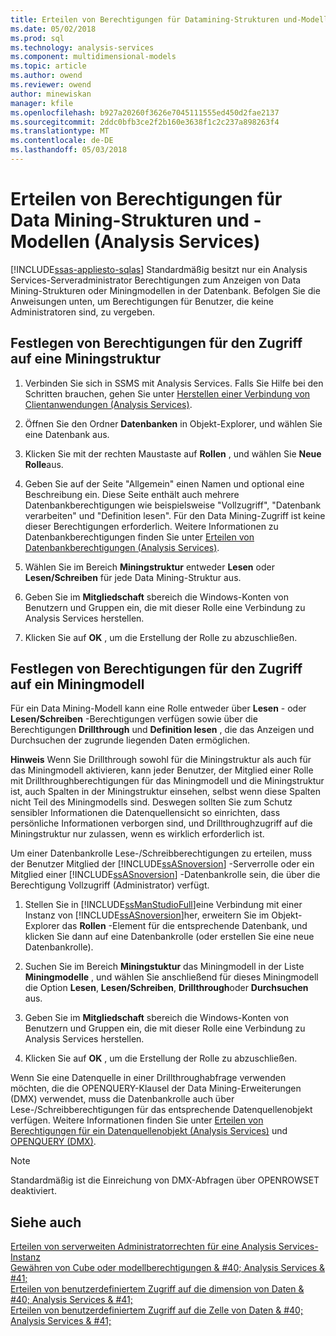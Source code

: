 ```yaml
---
title: Erteilen von Berechtigungen für Datamining-Strukturen und-Modellen (Analysis Services) | Microsoft Docs
ms.date: 05/02/2018
ms.prod: sql
ms.technology: analysis-services
ms.component: multidimensional-models
ms.topic: article
ms.author: owend
ms.reviewer: owend
author: minewiskan
manager: kfile
ms.openlocfilehash: b927a20260f3626e7045111555ed450d2fae2137
ms.sourcegitcommit: 2ddc0bfb3ce2f2b160e3638f1c2c237a898263f4
ms.translationtype: MT
ms.contentlocale: de-DE
ms.lasthandoff: 05/03/2018
---
```

# <a name="grant-permissions-on-data-mining-structures-and-models-analysis-services"></a>Erteilen von Berechtigungen für Data Mining-Strukturen und -Modellen (Analysis Services)
[!INCLUDE[ssas-appliesto-sqlas](../../includes/ssas-appliesto-sqlas.md)]
  Standardmäßig besitzt nur ein Analysis Services-Serveradministrator Berechtigungen zum Anzeigen von Data Mining-Strukturen oder Miningmodellen in der Datenbank. Befolgen Sie die Anweisungen unten, um Berechtigungen für Benutzer, die keine Administratoren sind, zu vergeben.  
  
## <a name="set-permissions-to-access-a-mining-structure"></a>Festlegen von Berechtigungen für den Zugriff auf eine Miningstruktur  
  
1.  Verbinden Sie sich in SSMS mit Analysis Services. Falls Sie Hilfe bei den Schritten brauchen, gehen Sie unter [Herstellen einer Verbindung von Clientanwendungen &#40;Analysis Services&#41;](../../analysis-services/instances/connect-from-client-applications-analysis-services.md).  
  
2.  Öffnen Sie den Ordner **Datenbanken** in Objekt-Explorer, und wählen Sie eine Datenbank aus.  
  
3.  Klicken Sie mit der rechten Maustaste auf **Rollen** , und wählen Sie **Neue Rolle**aus.  
  
4.  Geben Sie auf der Seite "Allgemein" einen Namen und optional eine Beschreibung ein. Diese Seite enthält auch mehrere Datenbankberechtigungen wie beispielsweise "Vollzugriff", "Datenbank verarbeiten" und "Definition lesen". Für den Data Mining-Zugriff ist keine dieser Berechtigungen erforderlich. Weitere Informationen zu Datenbankberechtigungen finden Sie unter [Erteilen von Datenbankberechtigungen &#40;Analysis Services&#41;](../../analysis-services/multidimensional-models/grant-database-permissions-analysis-services.md).  
  
5.  Wählen Sie im Bereich **Miningstruktur** entweder **Lesen** oder **Lesen/Schreiben** für jede Data Mining-Struktur aus.  
  
6.  Geben Sie im **Mitgliedschaft** sbereich die Windows-Konten von Benutzern und Gruppen ein, die mit dieser Rolle eine Verbindung zu Analysis Services herstellen.  
  
7.  Klicken Sie auf **OK** , um die Erstellung der Rolle zu abzuschließen.  
  
## <a name="set-permissions-to-access-a-mining-model"></a>Festlegen von Berechtigungen für den Zugriff auf ein Miningmodell  
 Für ein Data Mining-Modell kann eine Rolle entweder über **Lesen** - oder **Lesen/Schreiben** -Berechtigungen verfügen sowie über die Berechtigungen **Drillthrough** und **Definition lesen** , die das Anzeigen und Durchsuchen der zugrunde liegenden Daten ermöglichen.  
  
 **Hinweis** Wenn Sie Drillthrough sowohl für die Miningstruktur als auch für das Miningmodell aktivieren, kann jeder Benutzer, der Mitglied einer Rolle mit Drillthroughberechtigungen für das Miningmodell und die Miningstruktur ist, auch Spalten in der Miningstruktur einsehen, selbst wenn diese Spalten nicht Teil des Miningmodells sind. Deswegen sollten Sie zum Schutz sensibler Informationen die Datenquellensicht so einrichten, dass persönliche Informationen verborgen sind, und Drillthroughzugriff auf die Miningstruktur nur zulassen, wenn es wirklich erforderlich ist.  
  
 Um einer Datenbankrolle Lese-/Schreibberechtigungen zu erteilen, muss der Benutzer Mitglied der [!INCLUDE[ssASnoversion](../../includes/ssasnoversion-md.md)] -Serverrolle oder ein Mitglied einer [!INCLUDE[ssASnoversion](../../includes/ssasnoversion-md.md)] -Datenbankrolle sein, die über die Berechtigung Vollzugriff (Administrator) verfügt.  
  
1.  Stellen Sie in [!INCLUDE[ssManStudioFull](../../includes/ssmanstudiofull-md.md)]eine Verbindung mit einer Instanz von [!INCLUDE[ssASnoversion](../../includes/ssasnoversion-md.md)]her, erweitern Sie im Objekt-Explorer das **Rollen** -Element für die entsprechende Datenbank, und klicken Sie dann auf eine Datenbankrolle (oder erstellen Sie eine neue Datenbankrolle).  
  
2.  Suchen Sie im Bereich **Miningstuktur** das Miningmodell in der Liste **Miningmodelle** , und wählen Sie anschließend für dieses Miningmodell die Option **Lesen**, **Lesen/Schreiben**, **Drillthrough**oder **Durchsuchen** aus.  
  
3.  Geben Sie im **Mitgliedschaft** sbereich die Windows-Konten von Benutzern und Gruppen ein, die mit dieser Rolle eine Verbindung zu Analysis Services herstellen.  
  
4.  Klicken Sie auf **OK** , um die Erstellung der Rolle zu abzuschließen.  
  
 Wenn Sie eine Datenquelle in einer Drillthroughabfrage verwenden möchten, die die OPENQUERY-Klausel der Data Mining-Erweiterungen (DMX) verwendet, muss die Datenbankrolle auch über Lese-/Schreibberechtigungen für das entsprechende Datenquellenobjekt verfügen. Weitere Informationen finden Sie unter [Erteilen von Berechtigungen für ein Datenquellenobjekt &#40;Analysis Services&#41;](../../analysis-services/multidimensional-models/grant-permissions-on-a-data-source-object-analysis-services.md) und [OPENQUERY &#40;DMX&#41;](../../dmx/source-data-query-openquery.md).  
  
> [!NOTE]  
>  Standardmäßig ist die Einreichung von DMX-Abfragen über OPENROWSET deaktiviert.  
  
## <a name="see-also"></a>Siehe auch  
 [Erteilen von serverweiten Administratorrechten für eine Analysis Services-Instanz](../../analysis-services/instances/grant-server-admin-rights-to-an-analysis-services-instance.md)   
 [Gewähren von Cube oder modellberechtigungen & #40; Analysis Services & #41;](../../analysis-services/multidimensional-models/grant-cube-or-model-permissions-analysis-services.md)   
 [Erteilen von benutzerdefiniertem Zugriff auf die dimension von Daten & #40; Analysis Services & #41;](../../analysis-services/multidimensional-models/grant-custom-access-to-dimension-data-analysis-services.md)   
 [Erteilen von benutzerdefiniertem Zugriff auf die Zelle von Daten & #40; Analysis Services & #41;](../../analysis-services/multidimensional-models/grant-custom-access-to-cell-data-analysis-services.md)  
  
  
